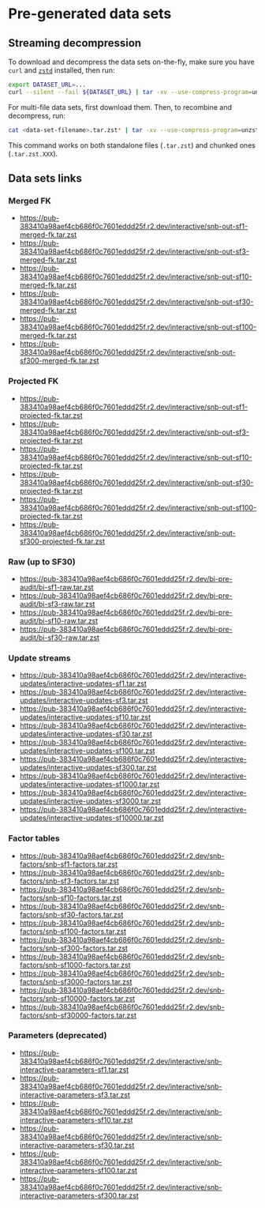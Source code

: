 # Pre-generated data sets

## Streaming decompression

To download and decompress the data sets on-the-fly, make sure you have `curl` and [`zstd`](https://facebook.github.io/zstd/) installed, then run:

```bash
export DATASET_URL=...
curl --silent --fail ${DATASET_URL} | tar -xv --use-compress-program=unzstd
```

For multi-file data sets, first download them. Then, to recombine and decompress, run:

```bash
cat <data-set-filename>.tar.zst* | tar -xv --use-compress-program=unzstd
```

This command works on both standalone files (`.tar.zst`) and chunked ones (`.tar.zst.XXX`).


## Data sets links

### Merged FK

* https://pub-383410a98aef4cb686f0c7601eddd25f.r2.dev/interactive/snb-out-sf1-merged-fk.tar.zst
* https://pub-383410a98aef4cb686f0c7601eddd25f.r2.dev/interactive/snb-out-sf3-merged-fk.tar.zst
* https://pub-383410a98aef4cb686f0c7601eddd25f.r2.dev/interactive/snb-out-sf10-merged-fk.tar.zst
* https://pub-383410a98aef4cb686f0c7601eddd25f.r2.dev/interactive/snb-out-sf30-merged-fk.tar.zst
* https://pub-383410a98aef4cb686f0c7601eddd25f.r2.dev/interactive/snb-out-sf100-merged-fk.tar.zst
* https://pub-383410a98aef4cb686f0c7601eddd25f.r2.dev/interactive/snb-out-sf300-merged-fk.tar.zst

### Projected FK

* https://pub-383410a98aef4cb686f0c7601eddd25f.r2.dev/interactive/snb-out-sf1-projected-fk.tar.zst
* https://pub-383410a98aef4cb686f0c7601eddd25f.r2.dev/interactive/snb-out-sf3-projected-fk.tar.zst
* https://pub-383410a98aef4cb686f0c7601eddd25f.r2.dev/interactive/snb-out-sf10-projected-fk.tar.zst
* https://pub-383410a98aef4cb686f0c7601eddd25f.r2.dev/interactive/snb-out-sf30-projected-fk.tar.zst
* https://pub-383410a98aef4cb686f0c7601eddd25f.r2.dev/interactive/snb-out-sf100-projected-fk.tar.zst
* https://pub-383410a98aef4cb686f0c7601eddd25f.r2.dev/interactive/snb-out-sf300-projected-fk.tar.zst

### Raw (up to SF30)

* https://pub-383410a98aef4cb686f0c7601eddd25f.r2.dev/bi-pre-audit/bi-sf1-raw.tar.zst
* https://pub-383410a98aef4cb686f0c7601eddd25f.r2.dev/bi-pre-audit/bi-sf3-raw.tar.zst
* https://pub-383410a98aef4cb686f0c7601eddd25f.r2.dev/bi-pre-audit/bi-sf10-raw.tar.zst
* https://pub-383410a98aef4cb686f0c7601eddd25f.r2.dev/bi-pre-audit/bi-sf30-raw.tar.zst

### Update streams

* https://pub-383410a98aef4cb686f0c7601eddd25f.r2.dev/interactive-updates/interactive-updates-sf1.tar.zst
* https://pub-383410a98aef4cb686f0c7601eddd25f.r2.dev/interactive-updates/interactive-updates-sf3.tar.zst
* https://pub-383410a98aef4cb686f0c7601eddd25f.r2.dev/interactive-updates/interactive-updates-sf10.tar.zst
* https://pub-383410a98aef4cb686f0c7601eddd25f.r2.dev/interactive-updates/interactive-updates-sf30.tar.zst
* https://pub-383410a98aef4cb686f0c7601eddd25f.r2.dev/interactive-updates/interactive-updates-sf100.tar.zst
* https://pub-383410a98aef4cb686f0c7601eddd25f.r2.dev/interactive-updates/interactive-updates-sf300.tar.zst
* https://pub-383410a98aef4cb686f0c7601eddd25f.r2.dev/interactive-updates/interactive-updates-sf1000.tar.zst
* https://pub-383410a98aef4cb686f0c7601eddd25f.r2.dev/interactive-updates/interactive-updates-sf3000.tar.zst
* https://pub-383410a98aef4cb686f0c7601eddd25f.r2.dev/interactive-updates/interactive-updates-sf10000.tar.zst

### Factor tables

* https://pub-383410a98aef4cb686f0c7601eddd25f.r2.dev/snb-factors/snb-sf1-factors.tar.zst
* https://pub-383410a98aef4cb686f0c7601eddd25f.r2.dev/snb-factors/snb-sf3-factors.tar.zst
* https://pub-383410a98aef4cb686f0c7601eddd25f.r2.dev/snb-factors/snb-sf10-factors.tar.zst
* https://pub-383410a98aef4cb686f0c7601eddd25f.r2.dev/snb-factors/snb-sf30-factors.tar.zst
* https://pub-383410a98aef4cb686f0c7601eddd25f.r2.dev/snb-factors/snb-sf100-factors.tar.zst
* https://pub-383410a98aef4cb686f0c7601eddd25f.r2.dev/snb-factors/snb-sf300-factors.tar.zst
* https://pub-383410a98aef4cb686f0c7601eddd25f.r2.dev/snb-factors/snb-sf1000-factors.tar.zst
* https://pub-383410a98aef4cb686f0c7601eddd25f.r2.dev/snb-factors/snb-sf3000-factors.tar.zst
* https://pub-383410a98aef4cb686f0c7601eddd25f.r2.dev/snb-factors/snb-sf10000-factors.tar.zst
* https://pub-383410a98aef4cb686f0c7601eddd25f.r2.dev/snb-factors/snb-sf30000-factors.tar.zst


### Parameters (deprecated)

* https://pub-383410a98aef4cb686f0c7601eddd25f.r2.dev/interactive/snb-interactive-parameters-sf1.tar.zst
* https://pub-383410a98aef4cb686f0c7601eddd25f.r2.dev/interactive/snb-interactive-parameters-sf3.tar.zst
* https://pub-383410a98aef4cb686f0c7601eddd25f.r2.dev/interactive/snb-interactive-parameters-sf10.tar.zst
* https://pub-383410a98aef4cb686f0c7601eddd25f.r2.dev/interactive/snb-interactive-parameters-sf30.tar.zst
* https://pub-383410a98aef4cb686f0c7601eddd25f.r2.dev/interactive/snb-interactive-parameters-sf100.tar.zst
* https://pub-383410a98aef4cb686f0c7601eddd25f.r2.dev/interactive/snb-interactive-parameters-sf300.tar.zst
